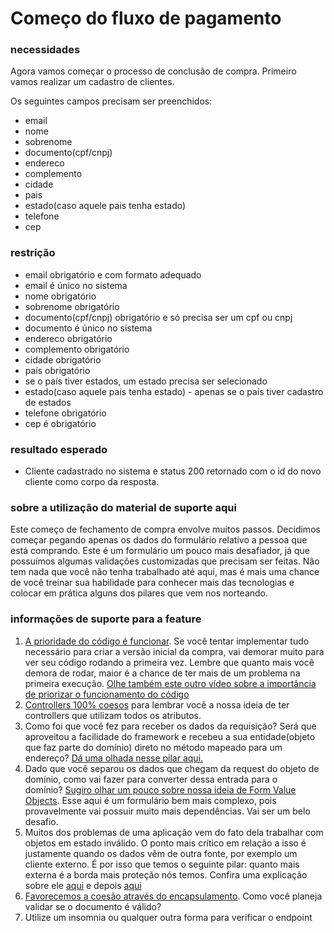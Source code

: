 # Começo do fluxo de pagamento

### **necessidades**

Agora vamos começar o processo de conclusão de compra. Primeiro vamos realizar um cadastro de clientes. 

Os seguintes campos precisam ser preenchidos:

*   email
*   nome
*   sobrenome
*   documento(cpf/cnpj)
*   endereco
*   complemento
*   cidade
*   pais
*   estado(caso aquele pais tenha estado)
*   telefone
*   cep

### **restrição**

*   email obrigatório e com formato adequado
*   email é único no sistema
*   nome obrigatório
*   sobrenome obrigatório
*   documento(cpf/cnpj) obrigatório e só precisa ser um cpf ou cnpj
*   documento é único no sistema
*   endereco obrigatório
*   complemento obrigatório
*   cidade obrigatório
*   país obrigatório
*   se o país tiver estados, um estado precisa ser selecionado
*   estado(caso aquele pais tenha estado) - apenas se o país tiver cadastro de estados
*   telefone obrigatório
*   cep é obrigatório

### **resultado esperado**

*   Cliente cadastrado no sistema e status 200 retornado com o id do novo cliente como corpo da resposta.

### **sobre a utilização do material de suporte aqui**

Este começo de fechamento de compra envolve muitos passos. Decidimos começar pegando apenas os dados do formulário relativo a pessoa que está comprando. Este é um formulário um pouco mais desafiador, já que possuímos algumas validações customizadas que precisam ser feitas. Não tem nada que você não tenha trabalhado até aqui, mas é mais uma chance de você treinar sua habilidade para conhecer mais das tecnologias e colocar em prática alguns dos pilares que vem nos norteando. ​

### **informações de suporte para a feature**

1.  [A prioridade do código é funcionar](https://youtu.be/K1U1vzlPaVU). Se você tentar implementar tudo necessário para criar a versão inicial da compra, vai demorar muito para ver seu código rodando a primeira vez. Lembre que quanto mais você demora de rodar, maior é a chance de ter mais de um problema na primeira execução. [Olhe também este outro vídeo sobre a importância de priorizar o funcionamento do código](https://youtu.be/-WUFmUeeFro)
2.  [Controllers 100% coesos](https://youtu.be/NNKG2TFctfo) para lembrar você a nossa ideia de ter controllers que utilizam todos os atributos.
3.  Como foi que você fez para receber os dados da requisição? Será que aproveitou a facilidade do framework e recebeu a sua entidade(objeto que faz parte do domínio) direto no método mapeado para um endereço? [Dá uma olhada nesse pilar aqui.](https://youtu.be/AzyHKZwNg1A)
4.  Dado que você separou os dados que chegam da request do objeto de domínio, como vai fazer para converter dessa entrada para o domínio? [Sugiro olhar um pouco sobre nossa ideia de Form Value Objects](https://youtu.be/kzjSxBDQXp8). Esse aqui é um formulário bem mais complexo, pois provavelmente vai possuir muito mais dependências. Vai ser um belo desafio.
5.  Muitos dos problemas de uma aplicação vem do fato dela trabalhar com objetos em estado inválido. O ponto mais crítico em relação a isso é justamente quando os dados vêm de outra fonte, por exemplo um cliente externo. É por isso que temos o seguinte pilar: quanto mais externa é a borda mais proteção nós temos. Confira uma explicação sobre ele [aqui](https://youtu.be/XPXOhvrJT1w) e depois [aqui](https://youtu.be/kkKqo80whqo)
6.  [Favorecemos a coesão através do encapsulamento](https://youtu.be/HGcQlsynTuM). Como você planeja validar se o documento é válido?
7.  Utilize um insomnia ou qualquer outra forma para verificar o endpoint
    
